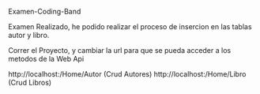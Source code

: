 Examen-Coding-Band

Examen Realizado, he podido realizar el proceso de insercion en las tablas autor y libro.

Correr el Proyecto, y cambiar la url para que se pueda acceder a los metodos de la Web Api

http://localhost:<port>/Home/Autor (Crud Autores)
http://localhost:<port>/Home/Libro (Crud Libros)